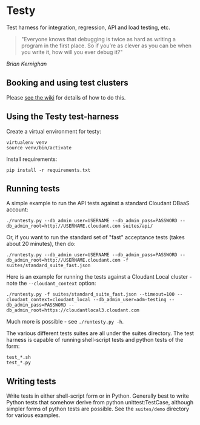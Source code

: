 Testy
=====

Test harness for integration, regression, API and load testing, etc.

> "Everyone knows that debugging is twice as hard as writing a program in the first place. So if you’re as clever as you can be when you write it, how will you ever debug it?"

_Brian Kernighan_

## Booking and using test clusters

Please [see the wiki](https://github.com/cloudant/testy/wiki) for details of how to do this.

## Using the Testy test-harness

Create a virtual environment for testy:

    virtualenv venv
    source venv/bin/activate

Install requirements:

    pip install -r requirements.txt


## Running tests

A simple example to run the API tests against a standard Cloudant DBaaS account:

    ./runtesty.py --db_admin_user=USERNAME --db_admin_pass=PASSWORD --db_admin_root=http://USERNAME.cloudant.com suites/api/

Or, if you want to run the standard set of "fast" acceptance tests (takes about 20 minutes), then do:

    ./runtesty.py --db_admin_user=USERNAME --db_admin_pass=PASSWORD --db_admin_root=http://USERNAME.cloudant.com -f suites/standard_suite_fast.json

Here is an example for running the tests against a Cloudant Local cluster - note the `--cloudant_context` option:

    ./runtesty.py -f suites/standard_suite_fast.json --timeout=100 --cloudant_context=cloudant_local --db_admin_user=adm-testing --db_admin_pass=PASSWORD --db_admin_root=https://cloudantlocal3.cloudant.com

Much more is possible - see `./runtesty.py -h`.

The various different tests suites are all under the suites directory.  The test harness is capable of running shell-script tests and python tests of the form:

    test_*.sh
    test_*.py

## Writing tests

Write tests in either shell-script form or in Python.  Generally best to write Python tests that somehow derive from python unittest:TestCase, although simpler forms of python tests are possible.  See the `suites/demo` directory for various examples.
